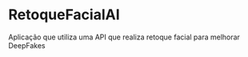 # RetoqueFacialAI
Aplicação que utiliza uma API que realiza retoque facial para melhorar DeepFakes


